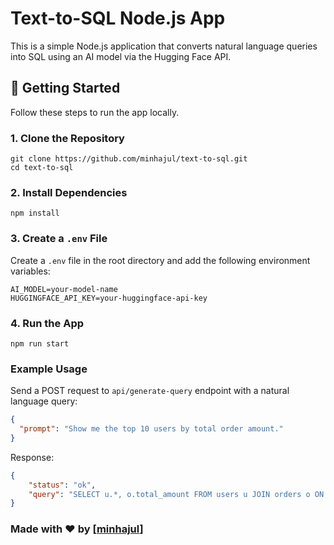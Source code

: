 # Text-to-SQL Node.js App

This is a simple Node.js application that converts natural language queries into SQL using an AI model via the Hugging Face API.

## 🚀 Getting Started

Follow these steps to run the app locally.

### 1. Clone the Repository

```
git clone https://github.com/minhajul/text-to-sql.git
cd text-to-sql
```

### 2. Install Dependencies
```npm install```


### 3. Create a ```.env``` File
Create a ```.env``` file in the root directory and add the following environment variables:

```
AI_MODEL=your-model-name
HUGGINGFACE_API_KEY=your-huggingface-api-key
```

### 4. Run the App

```npm run start```

### Example Usage

Send a POST request to ```api/generate-query``` endpoint with a natural language query:

```json
{
  "prompt": "Show me the top 10 users by total order amount."
}
```

Response:

```json
{
    "status": "ok",
    "query": "SELECT u.*, o.total_amount FROM users u JOIN orders o ON u.id = o.user_id GROUP BY u.id HAVING COUNT(o.id) >= 1 ORDER BY o.total_amount DESC LIMIT 10;"
}
```

### Made with ❤️ by [[minhajul](https://github.com/minhajul)]